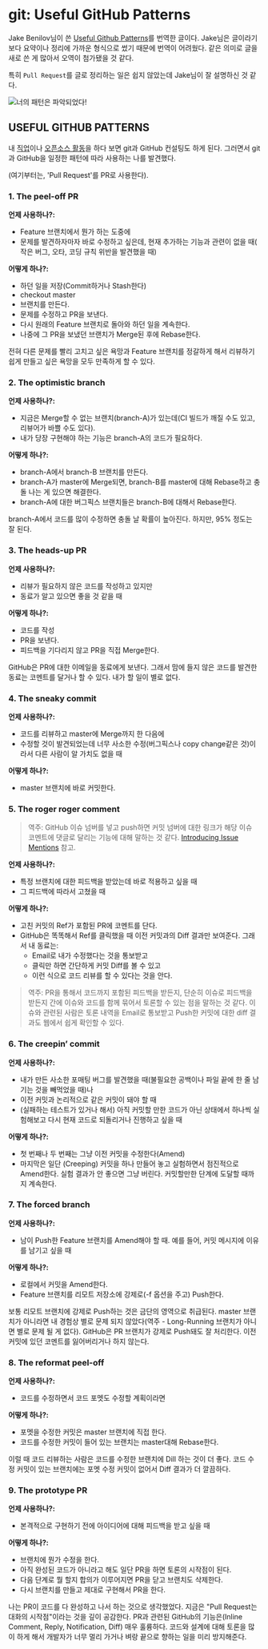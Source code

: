 # git: Useful GitHub Patterns

Jake Benilov님이 쓴 [Useful Github Patterns][]를 번역한 글이다. Jake님은 글이라기보다 요약이나 정리에 가까운 형식으로 썼기 때문에 번역이 어려웠다. 같은 의미로 글을 새로 쓴 게 많아서 오역이 첨가됐을 것 같다.

특히 `Pull Request`를 글로 정리하는 일은 쉽지 않았는데 Jake님이 잘 설명하신 것 같다.

![너의 패턴은 파악되었다!](/articles/2013/git-useful-github-pattern/pattern.jpg)

## USEFUL GITHUB PATTERNS

내 [직업](http://blog.quickpeople.co.uk/2013/05/17/the-uk-government-pays-me-to-write-open-source-all-day/)이나 [오픈소스 활동](http://benilovj.github.io/dbfit/)을 하다 보면 git과 GitHub 컨설팅도 하게 된다. 그러면서 git과 GitHub을 일정한 패턴에 따라 사용하는 나를 발견했다.

(여기부터는, 'Pull Request'를 PR로 사용한다).

### 1. The peel-off PR

**언제 사용하나?:**

* Feature 브랜치에서 뭔가 하는 도중에
* 문제를 발견하자마자 바로 수정하고 싶은데, 현재 추가하는 기능과 관련이 없을 때( 작은 버그, 오타, 코딩 규칙 위반을 발견했을 때)

**어떻게 하나?:**

* 하던 일을 저장(Commit하거나 Stash한다)
* checkout master
* 브랜치를 만든다.
* 문제를 수정하고 PR을 보낸다.
* 다시 원래의 Feature 브랜치로 돌아와 하던 일을 계속한다.
* 나중에 그 PR을 보냈던 브랜치가 Merge된 후에 Rebase한다.

전혀 다른 문제를 빨리 고치고 싶은 욕망과 Feature 브랜치를 정갈하게 해서 리뷰하기 쉽게 만들고 싶은 욕망을 모두 만족하게 할 수 있다.

### 2. The optimistic branch

**언제 사용하나?:**

* 지금은 Merge할 수 없는 브랜치(branch-A)가 있는데(CI 빌드가 깨질 수도 있고, 리뷰어가 바쁠 수도 있다).
* 내가 당장 구현해야 하는 기능은 branch-A의 코드가 필요하다.

**어떻게 하나?:**

* branch-A에서 branch-B 브랜치를 만든다.
* branch-A가 master에 Merge되면, branch-B를 master에 대해 Rebase하고 충돌 나는 게 있으면 해결한다.
* branch-A에 대한 버그픽스 브랜치들은 branch-B에 대해서 Rebase한다.

branch-A에서 코드를 많이 수정하면 충돌 날 확률이 높아진다. 하지만, 95% 정도는 잘 된다.

### 3. The heads-up PR

**언제 사용하나?:**

* 리뷰가 필요하지 않은 코드를 작성하고 있지만
* 동료가 알고 있으면 좋을 것 같을 때

**어떻게 하나?:**

* 코드를 작성
* PR을 보낸다.
* 피드백을 기다리지 않고 PR을 직접 Merge한다.

GitHub은 PR에 대한 이메일을 동료에게 보낸다. 그래서 맘에 들지 않은 코드를 발견한 동료는 코멘트를 달거나 할 수 있다. 내가 할 일이 별로 없다.

### 4. The sneaky commit

**언제 사용하나?:**

* 코드를 리뷰하고 master에 Merge까지 한 다음에
* 수정할 것이 발견되었는데 너무 사소한 수정(버그픽스나 copy change같은 것)이라서 다른 사람이 알 가치도 없을 때

**어떻게 하나?:**

* master 브랜치에 바로 커밋한다.

### 5. The roger roger comment

> 역주: GitHub 이슈 넘버를 넣고 push하면 커밋 넘버에 대한 링크가 해당 이슈 코멘트에 댓글로 달리는 기능에 대해 말하는 것 같다. [Introducing Issue Mentions](https://github.com/blog/957-introducing-issue-mentions) 참고.

**언제 사용하나?:**

* 특정 브랜치에 대한 피드백을 받았는데 바로 적용하고 싶을 때
* 그 피드백에 따라서 고쳤을 때

**어떻게 하나?:**

* 고친 커밋의 Ref가 포함된 PR에 코멘트를 단다.
* GitHub은 똑똑해서 Ref를 클릭했을 때 이전 커밋과의 Diff 결과만 보여준다. 그래서 내 동료는:
  - Email로 내가 수정했다는 것을 통보받고
  - 클릭만 하면 간단하게 커밋 Diff를 볼 수 있고
  - 이런 식으로 코드 리뷰를 할 수 있다는 것을 안다.

> 역주: PR을 통해서 코드까지 포함된 피드백을 받든지, 단순히 이슈로 피드백을 받든지 간에 이슈와 코드를 함께 묶어서 토론할 수 있는 점을 말하는 것 같다. 이슈와 관련된 사람은 토론 내역을 Email로 통보받고 Push한 커밋에 대한 diff 결과도 웹에서 쉽게 확인할 수 있다.

### 6. The creepin’ commit

**언제 사용하나?:**

* 내가 만든 사소한 포매팅 버그를 발견했을 때(불필요한 공백이나 파일 끝에 한 줄 남기는 것을 빼먹었을 때)나
* 이전 커밋과 논리적으로 같은 커밋이 돼야 할 때
* (실패하는 테스트가 있거나 해서) 아직 커밋할 만한 코드가 아닌 상태에서 하나씩 실험해보고 다시 현재 코드로 되돌리거나 진행하고 싶을 때

**어떻게 하나?:**

* 첫 번째나 두 번째는 그냥 이전 커밋을 수정한다(Amend)
* 마지막은 일단 (Creeping) 커밋을 하나 만들어 놓고 실험하면서 점진적으로 Amend한다. 실험 결과가 안 좋으면 그냥 버린다. 커밋할만한 단계에 도달할 때까지 계속한다.

### 7. The forced branch

**언제 사용하나?:**

* 남이 Push한 Feature 브랜치를 Amend해야 할 때. 예를 들어, 커밋 메시지에 이유를 남기고 싶을 때

**어떻게 하나?:**

* 로컬에서 커밋을 Amend한다.
* Feature 브랜치를 리모트 저장소에 강제로(-f 옵션을 주고) Push한다.

보통 리모트 브랜치에 강제로 Push하는 것은 금단의 영역으로 취급된다. master 브랜치가 아니라면 내 경험상 별로 문제 되지 않았다(역주 - Long-Running 브랜치가 아니면 별로 문제 될 게 없다). GitHub은 PR 브랜치가 강제로 Push돼도 잘 처리한다. 이전 커밋에 있던 코멘트를 잃어버리거나 하지 않는다.

### 8. The reformat peel-off

**언제 사용하나?:**

* 코드를 수정하면서 코드 포멧도 수정할 계획이라면

**어떻게 하나?:**

* 포멧을 수정한 커밋은 master 브랜치에 직접 한다.
* 코드를 수정한 커밋이 들어 있는 브랜치는 master대해 Rebase한다.

이럴 때 코드 리뷰하는 사람은 코드를 수정한 브랜치에 Dill 하는 것이 더 좋다. 코드 수정 커밋이 있는 브랜치에는 포멧 수정 커밋이 없어서 Diff 결과가 더 깔끔하다.

### 9. The prototype PR

**언제 사용하나?:**

* 본격적으로 구현하기 전에 아이디어에 대해 피드백을 받고 싶을 때

**어떻게 하나?:**

* 브랜치에 뭔가 수정을 한다.
* 아직 완성된 코드가 아니라고 해도 일단 PR을 하면 토론의 시작점이 된다.
* 다음 단계로 뭘 할지 합의가 이루어지면 PR을 닫고 브랜치도 삭제한다.
* 다시 브랜치를 만들고 제대로 구현해서 PR을 한다.

나는 PR이 코드를 다 완성하고 나서 하는 것으로 생각했었다. 지금은 "Pull Request는 대화의 시작점"이라는 것을 깊이 공감한다. PR과 관련된 GitHub의 기능은(Inline Comment, Reply, Notification, Diff) 매우 훌륭하다. 코드와 설계에 대해 토론을 많이 하게 해서 개발자가 너무 멀리 가거나 벼랑 끝으로 향하는 일을 미리 방지해준다.

[Useful Github Patterns]: http://blog.quickpeople.co.uk/2013/07/10/useful-github-patterns/
